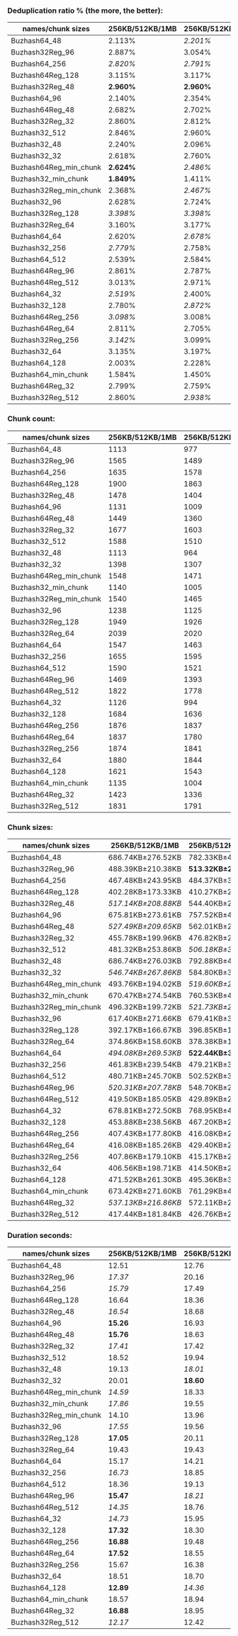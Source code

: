 ### Deduplication ratio % (the more, the better):

| names/chunk sizes    | 256KB/512KB/1MB | 256KB/512KB/1.5MB | 256KB/512KB/2MB | 128KB/512KB/2MB | 256KB/512KB/640KB | 256KB/512KB/768KB | 256KB/512KB/896KB | 384KB/512KB/768KB | 256KB/512KB/2.5MB | 256KB/512KB/4MB |
| -------------------- | ------------- | --------------- | ------------- | ------------- | --------------- | --------------- | --------------- | --------------- | --------------- | ------------- |
| Buzhash64_48         | 2.113%        | *2.201%*        | **2.268%**    | **2.268%**    | 1.774%          | 1.528%          | 1.732%          | 1.287%          | 1.760%          | 2.000%        |
| Buzhash32Reg_96      | 2.887%        | 3.054%          | 3.054%        | **3.454%**    | *3.278%*        | *3.107%*        | 3.027%          | 1.639%          | 3.054%          | 3.054%        |
| Buzhash64_256        | *2.820%*      | *2.791%*        | *2.791%*      | **3.369%**    | 2.423%          | 2.644%          | 2.614%          | 1.799%          | *2.791%*        | *2.791%*      |
| Buzhash64Reg_128     | 3.115%        | 3.117%          | 3.117%        | **3.558%**    | *3.205%*        | *3.166%*        | 3.101%          | 2.270%          | 3.117%          | 3.117%        |
| Buzhash32Reg_48      | **2.960%**    | **2.960%**      | **2.960%**    | 2.885%        | 2.948%          | 2.856%          | 2.913%          | 2.867%          | **2.960%**      | **2.960%**    |
| Buzhash64_96         | 2.140%        | 2.354%          | *2.591%*      | **2.803%**    | 2.413%          | 2.117%          | 1.921%          | 1.305%          | 2.543%          | *2.591%*      |
| Buzhash64Reg_48      | 2.682%        | 2.702%          | 2.702%        | *2.751%*      | **2.935%**      | 2.690%          | *2.815%*        | 2.372%          | 2.702%          | 2.702%        |
| Buzhash32Reg_32      | 2.860%        | 2.812%          | 2.851%        | *3.185%*      | **3.317%**      | *3.212%*        | 3.025%          | 2.987%          | 2.851%          | 2.851%        |
| Buzhash32_512        | 2.846%        | 2.960%          | *2.969%*      | **3.343%**    | 2.426%          | 2.620%          | 2.837%          | 1.449%          | *2.969%*        | *2.969%*      |
| Buzhash32_48         | 2.240%        | 2.096%          | 1.972%        | *2.270%*      | 2.111%          | *2.348%*        | **2.390%**      | 1.652%          | 1.972%          | 1.972%        |
| Buzhash32_32         | 2.618%        | 2.760%          | 2.707%        | **3.133%**    | 2.456%          | 2.747%          | *2.807%*        | 2.384%          | 2.769%          | *2.812%*      |
| Buzhash64Reg_min_chunk | **2.624%**    | *2.486%*        | *2.486%*      | 2.249%        | 2.484%          | 2.431%          | 2.438%          | 2.090%          | *2.486%*        | *2.486%*      |
| Buzhash32_min_chunk  | **1.849%**    | 1.411%          | 1.664%        | *1.742%*      | 1.573%          | 1.365%          | *1.835%*        | 0.955%          | 1.664%          | 1.664%        |
| Buzhash32Reg_min_chunk | 2.368%        | *2.467%*        | *2.467%*      | **2.873%**    | *2.562%*        | 2.319%          | *2.467%*        | 1.565%          | *2.467%*        | *2.467%*      |
| Buzhash32_96         | 2.628%        | 2.724%          | 2.784%        | **3.230%**    | 2.305%          | *2.835%*        | 2.578%          | 2.113%          | *2.834%*        | *2.834%*      |
| Buzhash32Reg_128     | *3.398%*      | *3.398%*        | *3.398%*      | **4.067%**    | 3.317%          | *3.488%*        | *3.398%*        | 2.231%          | *3.398%*        | *3.398%*      |
| Buzhash32Reg_64      | 3.160%        | 3.177%          | 3.197%        | **3.892%**    | *3.327%*        | *3.284%*        | 3.226%          | 2.560%          | 3.197%          | 3.197%        |
| Buzhash64_64         | 2.620%        | *2.678%*        | *2.678%*      | **3.094%**    | 2.552%          | 2.615%          | 2.568%          | 2.350%          | 2.666%          | *2.678%*      |
| Buzhash32_256        | *2.779%*      | 2.758%          | 2.758%        | **3.196%**    | *2.889%*        | 2.755%          | 2.669%          | 2.053%          | 2.758%          | 2.758%        |
| Buzhash64_512        | 2.539%        | 2.584%          | *2.639%*      | **3.265%**    | 2.567%          | 2.365%          | 2.414%          | 1.842%          | *2.639%*        | *2.639%*      |
| Buzhash64Reg_96      | 2.861%        | 2.787%          | 2.826%        | 2.852%        | **3.207%**      | 2.756%          | *2.910%*        | *3.045%*        | 2.826%          | 2.826%        |
| Buzhash64Reg_512     | 3.013%        | 2.971%          | 2.971%        | **3.368%**    | *3.310%*        | 3.243%          | *3.287%*        | 2.674%          | 2.971%          | 2.971%        |
| Buzhash64_32         | *2.519%*      | 2.400%          | 2.385%        | **2.675%**    | 2.347%          | *2.547%*        | 2.492%          | 2.281%          | 2.403%          | 2.441%        |
| Buzhash32_128        | 2.780%        | *2.872%*        | *2.872%*      | **3.327%**    | 2.384%          | 2.751%          | 2.766%          | 1.882%          | *2.872%*        | *2.872%*      |
| Buzhash64Reg_256     | *3.098%*      | 3.008%          | 3.008%        | **3.441%**    | *3.077%*        | 3.057%          | 3.057%          | 2.432%          | 3.008%          | 3.008%        |
| Buzhash64Reg_64      | 2.811%        | 2.705%          | 2.705%        | **3.491%**    | *3.187%*        | *2.842%*        | 2.811%          | 2.664%          | 2.705%          | 2.705%        |
| Buzhash32Reg_256     | *3.142%*      | 3.099%          | 3.099%        | **3.964%**    | *3.456%*        | 3.064%          | 3.114%          | 2.677%          | 3.099%          | 3.099%        |
| Buzhash32_64         | 3.135%        | 3.197%          | *3.251%*      | **3.948%**    | 3.188%          | 3.193%          | 3.201%          | 1.831%          | *3.251%*        | *3.251%*      |
| Buzhash64_128        | 2.003%        | 2.228%          | *2.263%*      | **3.310%**    | 1.916%          | 1.748%          | 2.001%          | 2.194%          | *2.263%*        | *2.263%*      |
| Buzhash64_min_chunk  | 1.584%        | 1.450%          | 1.152%        | **2.384%**    | 1.457%          | *1.844%*        | *1.681%*        | 0.940%          | 1.185%          | 1.249%        |
| Buzhash64Reg_32      | 2.799%        | 2.759%          | 2.611%        | 2.458%        | *2.932%*        | *2.912%*        | 2.882%          | **3.304%**      | 2.611%          | 2.611%        |
| Buzhash32Reg_512     | 2.860%        | *2.938%*        | *2.938%*      | **3.145%**    | 2.928%          | *3.021%*        | 2.860%          | 2.504%          | *2.938%*        | *2.938%*      |

### Chunk count:

| names/chunk sizes    | 256KB/512KB/1MB | 256KB/512KB/1.5MB | 256KB/512KB/2MB | 128KB/512KB/2MB | 256KB/512KB/640KB | 256KB/512KB/768KB | 256KB/512KB/896KB | 384KB/512KB/768KB | 256KB/512KB/2.5MB | 256KB/512KB/4MB |
| -------------------- | ------------- | --------------- | ------------- | ------------- | --------------- | --------------- | --------------- | --------------- | --------------- | ------------- |
| Buzhash64_48         | 1113          | 977             | *918*         | 1065          | 1418            | 1278            | 1163            | 1139            | *893*           | **867**       |
| Buzhash32Reg_96      | 1565          | 1489            | *1474*        | 1634          | 1820            | 1712            | 1631            | 1507            | *1471*          | **1469**      |
| Buzhash64_256        | 1635          | 1578            | 1561          | 2298          | 1804            | 1728            | 1670            | **1371**        | *1557*          | *1553*        |
| Buzhash64Reg_128     | 1900          | 1863            | 1856          | 2561          | 2057            | 1962            | 1923            | **1619**        | *1855*          | *1854*        |
| Buzhash32Reg_48      | 1478          | 1404            | *1385*        | 1424          | 1771            | 1626            | 1532            | 1483            | *1376*          | **1372**      |
| Buzhash64_96         | 1131          | 1009            | *960*         | 1134          | 1440            | 1303            | 1191            | 1148            | *944*           | **927**       |
| Buzhash64Reg_48      | 1449          | 1360            | *1346*        | 1361          | 1745            | 1591            | 1495            | 1485            | *1337*          | **1336**      |
| Buzhash32Reg_32      | 1677          | 1603            | 1583          | 1952          | 1909            | 1790            | 1724            | **1541**        | *1581*          | *1578*        |
| Buzhash32_512        | 1588          | 1510            | 1484          | 2157          | 1770            | 1681            | 1619            | **1343**        | *1477*          | *1474*        |
| Buzhash32_48         | 1113          | 964             | *923*         | 1078          | 1421            | 1279            | 1181            | 1144            | *897*           | **876**       |
| Buzhash32_32         | 1398          | 1307            | 1281          | 1776          | 1625            | 1508            | 1439            | *1266*          | *1262*          | **1257**      |
| Buzhash64Reg_min_chunk | 1548          | 1471            | 1459          | **1416**      | 1797            | 1662            | 1581            | 1510            | *1458*          | *1457*        |
| Buzhash32_min_chunk  | 1140          | 1005            | *946*         | 1146          | 1432            | 1292            | 1203            | 1164            | *932*           | **930**       |
| Buzhash32Reg_min_chunk | 1540          | 1465            | *1455*        | 1457          | 1783            | 1668            | 1582            | 1500            | **1453**        | **1453**      |
| Buzhash32_96         | 1238          | 1125            | *1098*        | 1399          | 1499            | 1377            | 1291            | 1202            | *1085*          | **1075**      |
| Buzhash32Reg_128     | 1949          | 1926            | 1922          | 2703          | 2079            | 2012            | 1975            | **1636**        | *1921*          | *1921*        |
| Buzhash32Reg_64      | 2039          | 2020            | 2016          | 3001          | 2164            | 2112            | 2071            | **1658**        | *2014*          | *2014*        |
| Buzhash64_64         | 1547          | 1463            | 1439          | 2149          | 1757            | 1653            | 1591            | **1330**        | *1428*          | *1418*        |
| Buzhash32_256        | 1655          | 1595            | 1576          | 2323          | 1817            | 1741            | 1690            | **1373**        | *1572*          | *1572*        |
| Buzhash64_512        | 1590          | 1521            | 1505          | 2192          | 1763            | 1676            | 1628            | **1337**        | *1502*          | *1500*        |
| Buzhash64Reg_96      | 1469          | 1393            | *1378*        | 1403          | 1753            | 1607            | 1527            | 1492            | **1372**        | **1372**      |
| Buzhash64Reg_512     | 1822          | 1778            | 1776          | 2341          | 2017            | 1910            | 1854            | **1597**        | *1774*          | *1774*        |
| Buzhash64_32         | 1126          | 994             | *952*         | 1147          | 1426            | 1282            | 1186            | 1151            | *930*           | **912**       |
| Buzhash32_128        | 1684          | 1636            | 1620          | 2471          | 1868            | 1776            | 1725            | **1398**        | *1613*          | *1612*        |
| Buzhash64Reg_256     | 1876          | 1837            | 1830          | 2451          | 2035            | 1961            | 1912            | **1622**        | *1829*          | *1829*        |
| Buzhash64Reg_64      | 1837          | 1780            | 1772          | 2397          | 2012            | 1927            | 1875            | **1602**        | *1771*          | *1769*        |
| Buzhash32Reg_256     | 1874          | 1841            | 1836          | 2456          | 2032            | 1960            | 1906            | **1616**        | *1833*          | *1833*        |
| Buzhash32_64         | 1880          | 1844            | 1837          | 2877          | 1990            | 1927            | 1897            | **1479**        | *1833*          | *1829*        |
| Buzhash64_128        | 1621          | 1543            | 1525          | 2290          | 1822            | 1726            | 1664            | **1371**        | *1518*          | *1517*        |
| Buzhash64_min_chunk  | 1135          | 1004            | *961*         | 1165          | 1433            | 1287            | 1197            | 1163            | *945*           | **937**       |
| Buzhash64Reg_32      | 1423          | 1336            | 1306          | **1277**      | 1747            | 1593            | 1495            | 1494            | *1300*          | *1293*        |
| Buzhash32Reg_512     | 1831          | 1791            | *1789*        | 2369          | 2019            | 1918            | 1855            | **1614**        | *1789*          | *1789*        |

### Chunk sizes:

| names/chunk sizes    | 256KB/512KB/1MB    | 256KB/512KB/1.5MB    | 256KB/512KB/2MB      | 128KB/512KB/2MB    | 256KB/512KB/640KB    | 256KB/512KB/768KB    | 256KB/512KB/896KB    | 384KB/512KB/768KB    | 256KB/512KB/2.5MB    | 256KB/512KB/4MB      |
| -------------------- | ------------------ | -------------------- | -------------------- | ------------------ | -------------------- | -------------------- | -------------------- | -------------------- | -------------------- | -------------------- |
| Buzhash64_48         | 686.74KB±276.52KB  | 782.33KB±429.55KB    | 832.61KB±531.08KB    | 717.69KB±542.95KB  | **539.02KB±132.51KB** | *598.07KB±182.67KB*  | *657.21KB±228.42KB*  | 671.06KB±129.26KB    | 855.92KB±605.17KB    | 881.59KB±686.31KB    |
| Buzhash32Reg_96      | 488.39KB±210.38KB  | **513.32KB±267.21KB** | *518.55KB±289.85KB*  | 467.77KB±358.26KB  | 419.96KB±113.45KB    | 446.46KB±144.35KB    | 468.63KB±179.42KB    | *507.19KB±102.13KB*  | 519.60KB±296.73KB    | 520.31KB±304.37KB    |
| Buzhash64_256        | 467.48KB±243.95KB  | 484.37KB±303.94KB    | *489.65KB±328.64KB*  | 332.61KB±314.44KB  | 423.69KB±151.60KB    | 442.32KB±187.53KB    | 457.69KB±219.43KB    | 557.50KB±150.88KB    | *490.90KB±340.64KB*  | **492.17KB±347.82KB** |
| Buzhash64Reg_128     | 402.28KB±173.33KB  | 410.27KB±200.60KB    | 411.82KB±212.67KB    | 298.45KB±262.67KB  | 371.58KB±113.51KB    | 389.57KB±141.71KB    | 397.47KB±159.51KB    | **472.10KB±96.86KB** | *412.04KB±216.34KB*  | *412.26KB±221.63KB*  |
| Buzhash32Reg_48      | *517.14KB±208.88KB* | 544.40KB±273.73KB    | 551.87KB±301.97KB    | 536.75KB±390.54KB  | 431.58KB±113.51KB    | 470.07KB±151.41KB    | *498.91KB±184.40KB*  | **515.40KB±105.66KB** | 555.48KB±325.45KB    | 557.10KB±347.61KB    |
| Buzhash64_96         | 675.81KB±273.61KB  | 757.52KB±411.12KB    | 796.18KB±490.46KB    | 674.02KB±501.17KB  | **530.79KB±132.02KB** | *586.60KB±184.40KB*  | *641.76KB±229.59KB*  | 665.80KB±129.80KB    | 809.68KB±539.98KB    | 824.53KB±591.94KB    |
| Buzhash64Reg_48      | *527.49KB±209.65KB* | 562.01KB±279.76KB    | 567.86KB±304.85KB    | 561.60KB±409.13KB  | 438.01KB±112.78KB    | 480.41KB±149.49KB    | **511.26KB±184.34KB** | *514.70KB±107.63KB*  | 571.68KB±326.36KB    | 572.11KB±328.83KB    |
| Buzhash32Reg_32      | 455.78KB±199.96KB  | 476.82KB±260.73KB    | 482.84KB±286.26KB    | 391.57KB±341.11KB  | 400.39KB±115.66KB    | 427.00KB±148.28KB    | 443.35KB±176.67KB    | **496.00KB±102.44KB** | *483.45KB±293.68KB*  | *484.37KB±301.65KB*  |
| Buzhash32_512        | 481.32KB±253.86KB  | *506.18KB±335.52KB*  | **515.05KB±371.04KB** | 354.35KB±349.71KB  | 431.83KB±153.99KB    | 454.69KB±193.87KB    | 472.10KB±227.27KB    | 569.13KB±152.11KB    | *517.49KB±385.07KB*  | 518.55KB±391.14KB    |
| Buzhash32_48         | 686.74KB±276.03KB  | 792.88KB±419.79KB    | 828.10KB±513.16KB    | 709.03KB±526.87KB  | **537.89KB±129.60KB** | *597.60KB±181.68KB*  | *647.19KB±227.47KB*  | 668.13KB±129.54KB    | 852.10KB±579.90KB    | 872.53KB±671.21KB    |
| Buzhash32_32         | *546.74KB±267.86KB* | 584.80KB±361.91KB    | 596.67KB±418.02KB    | 430.37KB±403.62KB  | 470.36KB±151.47KB    | **506.85KB±196.05KB** | *531.16KB±235.65KB*  | 603.74KB±148.43KB    | 605.65KB±451.63KB    | 608.06KB±482.81KB    |
| Buzhash64Reg_min_chunk | 493.76KB±194.02KB  | *519.60KB±260.01KB*  | *523.88KB±275.29KB*  | 539.79KB±391.75KB  | 425.34KB±112.06KB    | 459.89KB±147.06KB    | 483.45KB±174.12KB    | **506.18KB±102.98KB** | 524.24KB±279.14KB    | 524.60KB±280.37KB    |
| Buzhash32_min_chunk  | 670.47KB±274.54KB  | 760.53KB±415.59KB    | 807.97KB±500.44KB    | 666.96KB±506.43KB  | **533.75KB±131.21KB** | *591.59KB±182.23KB*  | *635.36KB±227.87KB*  | 656.65KB±134.75KB    | 820.10KB±527.95KB    | 821.87KB±539.25KB    |
| Buzhash32Reg_min_chunk | 496.32KB±199.72KB  | *521.73KB±257.22KB*  | 525.32KB±273.25KB    | *524.60KB±378.63KB* | 428.68KB±111.17KB    | 458.24KB±145.06KB    | 483.15KB±176.89KB    | **509.56KB±102.88KB** | 526.04KB±276.27KB    | 526.04KB±276.27KB    |
| Buzhash32_96         | 617.40KB±271.66KB  | 679.41KB±382.83KB    | 696.12KB±431.91KB    | *546.34KB±437.49KB* | **509.90KB±139.14KB** | *555.07KB±188.68KB*  | 592.05KB±232.94KB    | 635.89KB±142.99KB    | 704.46KB±465.89KB    | 711.01KB±503.12KB    |
| Buzhash32Reg_128     | 392.17KB±166.67KB  | 396.85KB±184.85KB    | 397.68KB±192.32KB    | 282.77KB±238.16KB  | 367.65KB±111.86KB    | 379.89KB±134.25KB    | 387.01KB±151.80KB    | **467.20KB±91.24KB** | *397.88KB±194.60KB*  | *397.88KB±194.60KB*  |
| Buzhash32Reg_64      | 374.86KB±158.60KB  | 378.38KB±177.34KB    | 379.13KB±183.62KB    | 254.69KB±207.05KB  | 353.21KB±104.48KB    | 361.90KB±125.84KB    | 369.07KB±142.29KB    | **461.00KB±86.96KB** | *379.51KB±188.44KB*  | *379.51KB±188.98KB*  |
| Buzhash64_64         | *494.08KB±269.53KB* | **522.44KB±351.10KB** | *531.16KB±389.90KB*  | 355.67KB±366.38KB  | 435.02KB±157.66KB    | 462.39KB±202.19KB    | 480.41KB±238.33KB    | 574.69KB±156.19KB    | 535.25KB±420.44KB    | 539.02KB±444.49KB    |
| Buzhash32_256        | 461.83KB±239.54KB  | 479.21KB±300.70KB    | *484.98KB±329.68KB*  | 329.03KB±312.51KB  | 420.66KB±148.29KB    | 439.02KB±183.20KB    | 452.27KB±213.96KB    | 556.69KB±150.58KB    | **486.22KB±335.60KB** | **486.22KB±335.88KB** |
| Buzhash64_512        | 480.71KB±245.70KB  | 502.52KB±314.57KB    | *507.86KB±340.82KB*  | 348.69KB±325.48KB  | 433.54KB±150.98KB    | 456.05KB±188.85KB    | 469.49KB±219.50KB    | 571.68KB±151.01KB    | *508.88KB±351.43KB*  | **509.56KB±362.98KB** |
| Buzhash64Reg_96      | *520.31KB±207.78KB* | 548.70KB±265.33KB    | 554.67KB±293.32KB    | 544.79KB±389.21KB  | 436.02KB±111.99KB    | 475.63KB±147.66KB    | *500.55KB±179.29KB*  | **512.29KB±105.93KB** | 557.10KB±304.86KB    | 557.10KB±305.32KB    |
| Buzhash64Reg_512     | 419.50KB±185.05KB  | 429.89KB±219.00KB    | 430.37KB±225.82KB    | 326.50KB±282.81KB  | 378.95KB±112.09KB    | 400.18KB±143.71KB    | 412.26KB±166.55KB    | **478.61KB±94.48KB** | *430.85KB±228.06KB*  | *430.85KB±228.06KB*  |
| Buzhash64_32         | 678.81KB±272.50KB  | 768.95KB±405.54KB    | 802.87KB±493.74KB    | 666.38KB±505.65KB  | **536.00KB±130.60KB** | *596.21KB±181.02KB*  | *644.47KB±228.89KB*  | 664.06KB±131.48KB    | 821.87KB±551.86KB    | 838.09KB±612.94KB    |
| Buzhash32_128        | 453.88KB±238.56KB  | 467.20KB±293.46KB    | 471.81KB±320.68KB    | 309.32KB±300.89KB  | 409.17KB±148.23KB    | 430.37KB±186.89KB    | 443.09KB±215.61KB    | **546.74KB±150.75KB** | *473.86KB±333.41KB*  | *474.15KB±346.88KB*  |
| Buzhash64Reg_256     | 407.43KB±177.80KB  | 416.08KB±214.78KB    | 417.67KB±223.98KB    | 311.85KB±288.14KB  | 375.60KB±113.48KB    | 389.77KB±141.30KB    | 399.76KB±160.63KB    | **471.23KB±92.87KB** | *417.90KB±226.60KB*  | *417.90KB±226.60KB*  |
| Buzhash64Reg_64      | 416.08KB±185.26KB  | 429.40KB±231.12KB    | 431.34KB±242.99KB    | 318.87KB±296.59KB  | 379.89KB±114.56KB    | 396.65KB±142.43KB    | 407.65KB±167.03KB    | **477.11KB±97.84KB** | *431.58KB±248.59KB*  | *432.07KB±257.44KB*  |
| Buzhash32Reg_256     | 407.86KB±179.10KB  | 415.17KB±206.96KB    | 416.31KB±217.23KB    | 311.21KB±273.11KB  | 376.15KB±113.51KB    | 389.97KB±139.60KB    | 401.02KB±161.94KB    | **472.98KB±94.15KB** | *416.99KB±221.65KB*  | *416.99KB±221.65KB*  |
| Buzhash32_64         | 406.56KB±198.71KB  | 414.50KB±234.55KB    | 416.08KB±251.36KB    | 265.67KB±231.98KB  | 384.09KB±135.96KB    | 396.65KB±163.86KB    | 402.92KB±183.94KB    | **516.79KB±137.90KB** | *416.99KB±260.83KB*  | *417.90KB±283.61KB*  |
| Buzhash64_128        | 471.52KB±261.30KB  | 495.36KB±333.37KB    | *501.20KB±364.15KB*  | 333.77KB±337.96KB  | 419.50KB±155.00KB    | 442.84KB±196.09KB    | 459.34KB±230.77KB    | 557.50KB±154.06KB    | *503.52KB±376.10KB*  | **503.85KB±382.02KB** |
| Buzhash64_min_chunk  | 673.42KB±271.60KB  | 761.29KB±404.92KB    | 795.35KB±477.43KB    | 656.08KB±491.84KB  | **533.38KB±132.23KB** | *593.89KB±180.14KB*  | *638.54KB±227.45KB*  | 657.21KB±133.63KB    | 808.82KB±512.33KB    | 815.73KB±542.46KB    |
| Buzhash64Reg_32      | *537.13KB±216.86KB* | 572.11KB±290.79KB    | 585.25KB±330.57KB    | 598.54KB±431.69KB  | 437.51KB±112.66KB    | 479.81KB±150.37KB    | *511.26KB±184.99KB*  | **511.60KB±103.67KB** | 587.95KB±347.67KB    | 591.13KB±370.60KB    |
| Buzhash32Reg_512     | 417.44KB±181.84KB  | 426.76KB±215.35KB    | *427.24KB±218.70KB*  | 322.64KB±279.71KB  | 378.57KB±110.87KB    | 398.51KB±141.68KB    | 412.04KB±168.90KB    | **473.57KB±91.83KB** | *427.24KB±218.70KB*  | *427.24KB±218.70KB*  |

### Duration seconds:

| names/chunk sizes    | 256KB/512KB/1MB | 256KB/512KB/1.5MB | 256KB/512KB/2MB | 128KB/512KB/2MB | 256KB/512KB/640KB | 256KB/512KB/768KB | 256KB/512KB/896KB | 384KB/512KB/768KB | 256KB/512KB/2.5MB | 256KB/512KB/4MB |
| -------------------- | ------------- | --------------- | ------------- | ------------- | --------------- | --------------- | --------------- | --------------- | --------------- | ------------- |
| Buzhash64_48         | 12.51         | 12.76           | 12.76         | 13.88         | *12.26*         | *12.26*         | 12.51           | **12.23**       | 13.03           | 13.46         |
| Buzhash32Reg_96      | *17.37*       | 20.16           | 19.40         | 19.28         | **12.80**       | 19.39           | *19.28*         | 19.39           | 19.40           | 19.30         |
| Buzhash64_256        | *15.79*       | 17.49           | 18.48         | 16.93         | 16.92           | 17.46           | 18.48           | 16.92           | **14.65**       | *14.66*       |
| Buzhash64Reg_128     | 16.64         | 18.36           | 18.43         | 18.82         | 18.76           | 18.82           | **12.31**       | 18.80           | *12.32*         | *12.32*       |
| Buzhash32Reg_48      | *16.54*       | 18.68           | 18.52         | 18.22         | 18.20           | 18.63           | 18.21           | 19.33           | **12.63**       | *12.64*       |
| Buzhash64_96         | **15.26**     | 16.93           | 16.89         | 17.98         | 18.04           | 16.18           | *16.17*         | *16.01*         | 17.06           | 16.76         |
| Buzhash64Reg_48      | **15.76**     | 18.63           | 20.18         | 20.08         | 19.57           | *18.62*         | 20.11           | *18.61*         | 20.15           | 19.59         |
| Buzhash32Reg_32      | *17.41*       | 17.42           | 17.42         | 17.43         | **17.40**       | 17.42           | 17.41           | *17.40*         | 17.43           | 17.44         |
| Buzhash32_512        | 18.52         | 19.94           | 19.91         | 19.89         | 19.09           | 19.93           | 19.11           | *17.54*         | *12.67*         | **12.67**     |
| Buzhash32_48         | 19.13         | *18.01*         | 18.17         | 18.34         | *18.15*         | 18.34           | 18.33           | 18.32           | 18.35           | **13.93**     |
| Buzhash32_32         | 20.01         | **18.60**       | 19.10         | *18.73*       | 20.57           | *18.71*         | 20.57           | 20.59           | 20.59           | 20.59         |
| Buzhash64Reg_min_chunk | *14.59*       | 18.33           | 17.85         | *17.84*       | 18.56           | 18.22           | 17.85           | 18.57           | 18.57           | **12.59**     |
| Buzhash32_min_chunk  | *17.86*       | 19.55           | 18.72         | *17.42*       | **11.80**       | 19.53           | 18.71           | 19.50           | 19.49           | 18.74         |
| Buzhash32Reg_min_chunk | 14.10         | 13.96           | 13.78         | 16.34         | 11.45           | 15.40           | 12.51           | *11.29*         | **10.91**       | *10.95*       |
| Buzhash32_96         | *17.55*       | 19.56           | 18.74         | 18.71         | *18.36*         | 19.48           | 18.74           | 18.72           | 18.38           | **14.15**     |
| Buzhash32Reg_128     | **17.05**     | 20.11           | 18.62         | 18.61         | *18.59*         | 18.62           | *18.58*         | 18.61           | 18.62           | 18.59         |
| Buzhash32Reg_64      | 19.43         | 19.43           | 19.43         | 19.44         | *19.42*         | **19.42**       | 19.42           | *19.42*         | 19.44           | 19.45         |
| Buzhash64_64         | 15.17         | 14.21           | 14.09         | 14.54         | *13.45*         | 14.71           | 14.81           | 14.20           | *13.60*         | **13.37**     |
| Buzhash32_256        | *16.73*       | 18.85           | *18.60*       | 19.31         | **12.88**       | 19.29           | 19.28           | 19.29           | 19.32           | 19.27         |
| Buzhash64_512        | 18.36         | 19.13           | **18.04**     | 20.11         | 20.00           | 19.75           | 18.65           | 19.66           | *18.04*         | *18.06*       |
| Buzhash64Reg_96      | **15.47**     | *18.21*         | 19.42         | *19.25*       | 20.18           | 19.41           | 20.20           | 19.39           | 19.31           | 20.22         |
| Buzhash64Reg_512     | *14.35*       | 18.76           | 19.01         | 19.82         | 19.80           | 19.82           | **13.36**       | 19.82           | 19.82           | *13.37*       |
| Buzhash64_32         | *14.73*       | 15.95           | 16.31         | 17.29         | 15.36           | 15.55           | 15.45           | *13.90*         | 14.82           | **10.85**     |
| Buzhash32_128        | **17.32**     | 18.30           | 18.33         | 18.33         | *18.08*         | *17.51*         | 18.32           | 18.32           | 18.34           | 18.09         |
| Buzhash64Reg_256     | **16.88**     | 19.48           | 19.60         | 19.59         | *17.99*         | 19.33           | 19.60           | *19.28*         | 19.61           | 19.60         |
| Buzhash64Reg_64      | **17.52**     | 18.55           | 18.11         | 18.56         | 18.37           | 18.52           | *18.10*         | *18.09*         | 18.58           | 18.60         |
| Buzhash32Reg_256     | 15.67         | 16.38           | 17.78         | 18.63         | *15.42*         | *15.53*         | 15.69           | **14.43**       | 18.59           | 16.48         |
| Buzhash32_64         | 18.51         | 18.70           | 18.69         | 18.52         | 18.50           | *18.48*         | 18.70           | *18.49*         | 18.50           | **11.85**     |
| Buzhash64_128        | **12.89**     | *14.36*         | *14.87*       | 17.28         | 17.53           | 15.79           | 17.27           | 15.52           | 17.29           | 17.56         |
| Buzhash64_min_chunk  | 18.57         | 18.94           | 18.77         | 18.98         | **18.56**       | *18.57*         | 18.64           | *18.57*         | 18.86           | 19.04         |
| Buzhash64Reg_32      | **16.88**     | 18.95           | 18.60         | 18.79         | *17.73*         | 18.92           | 18.79           | 17.74           | 17.74           | *17.72*       |
| Buzhash32Reg_512     | *12.17*       | 12.42           | 13.26         | 14.29         | 12.19           | 12.18           | *12.17*         | **11.50**       | 13.27           | 14.05         |

